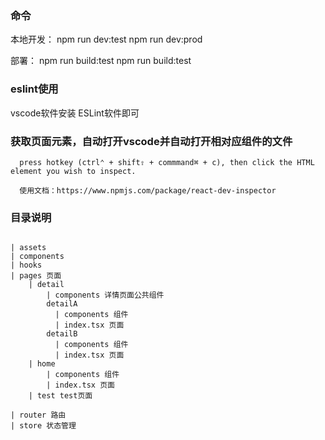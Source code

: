 ### 命令

本地开发：
npm run dev:test  npm run dev:prod

部署：
npm run build:test npm run build:test


### eslint使用

vscode软件安装 ESLint软件即可

### 获取页面元素，自动打开vscode并自动打开相对应组件的文件

```
  press hotkey (ctrl⌃ + shift⇧ + commmand⌘ + c), then click the HTML element you wish to inspect.

  使用文档：https://www.npmjs.com/package/react-dev-inspector
```

### 目录说明
```

| assets
| components
| hooks
| pages 页面
    | detail
        | components 详情页面公共组件
        detailA
          | components 组件
          | index.tsx 页面
        detailB
          | components 组件
          | index.tsx 页面
    | home
        | components 组件
        | index.tsx 页面
    | test test页面

| router 路由
| store 状态管理

```